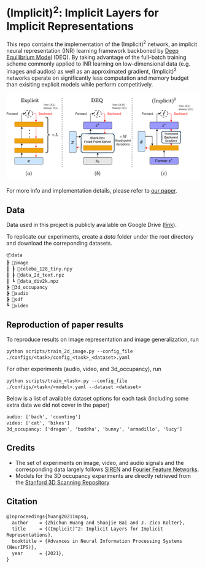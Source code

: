 # (Implicit)<sup>2</sup>: Implicit Layers for Implicit Representations

This repo contains the implementation of the (Implicit)<sup>2</sup> network, an implicit neural representation (INR) learning framework backboned by [Deep Equilibrium Model](https://arxiv.org/abs/1909.01377) (DEQ). By taking advantage of the full-batch training scheme commonly applied to INR learning on low-dimensional data (e.g. images and audios) as well as an approximated gradient, (Implicit)<sup>2</sup> networks operate on significantly less computation and memory budget than exisiting explicit models while perform competitively.

![Comparsion of explicit & implicit models](/assets/exp_vs_imp.png)

For more info and implementation details, please refer to [our paper](https://openreview.net/forum\?id=AcoMwAU5c0s).

## Data

Data used in this project is publicly available on Google Drive ([link](https://drive.google.com/drive/folders/1AVPQ_cqZTKedGWwJ0R39zSBQXw7LC6Pf?usp=sharing)).

To replicate our experiments, create a _data_ folder under the root directory and download the correponding datasets.

```
📦data 
┣ 📂image
┃ ┣ 📜celeba_128_tiny.npy
┃ ┣ 📜data_2d_text.npz
┃ ┗ 📜data_div2k.npz
┣ 📂3d_occupancy
┣ 📂audio
┣ 📂sdf
┗ 📂video
```

## Reproduction of paper results

To reproduce results on image representation and image generalization, run

```
python scripts/train_2d_image.py --config_file ./configs/<task>/config_<task>_<dataset>.yaml
```

For other experiments (audio, video, and 3d_occupancy), run 
```
python scripts/train_<task>.py --config_file ./configs/<task>/<model>.yaml --dataset <dataset>
```

Below is a list of available dataset options for each task (including some extra data we did not cover in the paper)
```
audio: ['bach', 'counting']
video: ['cat', 'bikes']
3d_occupancy: ['dragon', 'buddha', 'bunny', 'armadillo', 'lucy']
```

## Credits

- The set of experiments on image, video, and audio signals and the corresponding data largely follows [SIREN](https://arxiv.org/abs/2006.09661) and [Fourier Feature Networks](https://arxiv.org/abs/2006.10739).
- Models for the 3D occupancy experiments are directly retrieved from the [Stanford 3D Scanning Repository](http://graphics.stanford.edu/data/3Dscanrep/)

## Citation
```
@inproceedings{huang2021impsq,
  author    = {Zhichun Huang and Shaojie Bai and J. Zico Kolter},
  title     = {(Implicit)^2: Implicit Layers for Implicit Representations},
  booktitle = {Advances in Neural Information Processing Systems (NeurIPS)},
  year      = {2021},
}
```
